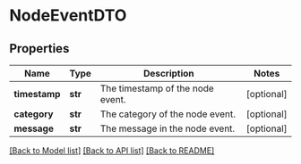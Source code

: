 # NodeEventDTO

## Properties
Name | Type | Description | Notes
------------ | ------------- | ------------- | -------------
**timestamp** | **str** | The timestamp of the node event. | [optional] 
**category** | **str** | The category of the node event. | [optional] 
**message** | **str** | The message in the node event. | [optional] 

[[Back to Model list]](../nifiDocs.md#documentation-for-models) [[Back to API list]](../nifiDocs.md#documentation-for-api-endpoints) [[Back to README]](../nifiDocs.md)


